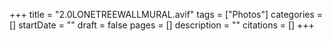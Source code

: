 +++
title = "2.0LONETREEWALLMURAL.avif"
tags = ["Photos"]
categories = []
startDate = ""
draft = false
pages = []
description = ""
citations = []
+++
